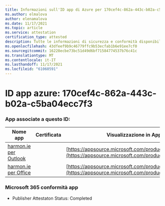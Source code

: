 ```yaml
---
title: Informazioni sull'ID app di Azure per 170cef4c-862a-443c-b02a-c5ba04ecc7f3
ms.author: elmalova
author: elenamalova
ms.date: 11/17/2021
ms.topic: article
ms.service: attestation
certification_type: attested
description: Tutte le informazioni di sicurezza e conformità disponibili per 170cef4c-862a-443c-b02a-c5ba04ecc7f3.
ms.openlocfilehash: 43dfeef9b9c46779ffc9b53ecfab1b6e91ee7cf0
ms.sourcegitcommit: 16228ecbe73bc51d49d6bf71584774537b76c41c
ms.translationtype: MT
ms.contentlocale: it-IT
ms.lasthandoff: 11/17/2021
ms.locfileid: "61060591"
---
```

# <a name="azure-app-id-170cef4c-862a-443c-b02a-c5ba04ecc7f3"></a>ID app azure: 170cef4c-862a-443c-b02a-c5ba04ecc7f3


### <a name="apps-associated-with-this-id"></a>App associate a questo ID:
| **Nome app** | **Certificata** | **Visualizzazione in AppSource** |
|--------------|---------------|-----------------------|
| [harmon.ie per Outlook](https://docs.microsoft.com/microsoft-365-app-certification/forward/WA103004101) |  | [https://appsource.microsoft.com/product/office/WA103004101](https://appsource.microsoft.com/product/office/WA103004101) |
| [harmon.ie per Office](https://docs.microsoft.com/microsoft-365-app-certification/forward/WA104381050) |  | [https://appsource.microsoft.com/product/office/WA104381050](https://appsource.microsoft.com/product/office/WA104381050) |

### <a name="microsoft-365-app-compliance-status"></a>Microsoft 365 conformità app
- Publisher Attestaton Status: Completed
